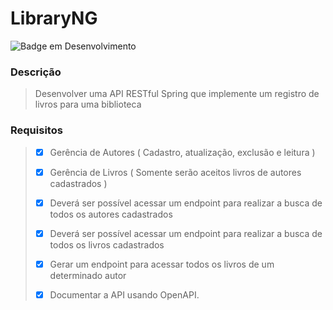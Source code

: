 # LibraryNG
![Badge em Desenvolvimento](http://img.shields.io/static/v1?label=STATUS&message=EM%20DESENVOLVIMENTO&color=GREEN&style=for-the-badge)

### Descrição

> Desenvolver uma API RESTful Spring que implemente um registro de livros para uma biblioteca

### Requisitos

>- [x] Gerência de Autores ( Cadastro, atualização, exclusão e leitura )
>- [x] Gerência de Livros ( Somente serão aceitos livros de autores cadastrados )
>
>
>- [x] Deverá ser possível acessar um endpoint para realizar a busca de todos os autores
  cadastrados
>
>- [x] Deverá ser possível acessar um endpoint para realizar a busca de todos os livros
  cadastrados
>- [x] Gerar um endpoint para acessar todos os livros de um determinado autor
>- [x] Documentar a API usando OpenAPI.
